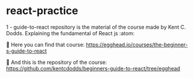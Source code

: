 # react-practice

1 - guide-to-react repository is the material of the course made by Kent C. Dodds. Explaining the fundamental of React js :atom:

:rocket: Here you can find that course: https://egghead.io/courses/the-beginner-s-guide-to-react

:closed_book: And this is the repository of the course: https://github.com/kentcdodds/beginners-guide-to-react/tree/egghead
